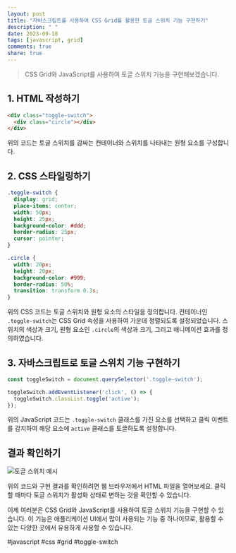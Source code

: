 ```yaml
---
layout: post
title: "자바스크립트를 사용하여 CSS Grid를 활용한 토글 스위치 기능 구현하기"
description: " "
date: 2023-09-18
tags: [javascript, grid]
comments: true
share: true
---
```


> CSS Grid와 JavaScript를 사용하여 토글 스위치 기능을 구현해보겠습니다.

## 1. HTML 작성하기

```html
<div class="toggle-switch">
  <div class="circle"></div>
</div>
```

위의 코드는 토글 스위치를 감싸는 컨테이너와 스위치를 나타내는 원형 요소를 구성합니다.

## 2. CSS 스타일링하기

```css
.toggle-switch {
  display: grid;
  place-items: center;
  width: 50px;
  height: 25px;
  background-color: #ddd;
  border-radius: 25px;
  cursor: pointer;
}

.circle {
  width: 20px;
  height: 20px;
  background-color: #999;
  border-radius: 50%;
  transition: transform 0.3s;
}
```

위의 CSS 코드는 토글 스위치와 원형 요소의 스타일을 정의합니다. 컨테이너인 `.toggle-switch`는 CSS Grid 속성을 사용하여 가운데 정렬되도록 설정되었습니다. 스위치의 색상과 크기, 원형 요소인 `.circle`의 색상과 크기, 그리고 애니메이션 효과를 정의하였습니다.

## 3. 자바스크립트로 토글 스위치 기능 구현하기

```javascript
const toggleSwitch = document.querySelector('.toggle-switch');

toggleSwitch.addEventListener('click', () => {
  toggleSwitch.classList.toggle('active');
});
```

위의 JavaScript 코드는 `.toggle-switch` 클래스를 가진 요소를 선택하고 클릭 이벤트를 감지하여 해당 요소에 `active` 클래스를 토글하도록 설정합니다.

## 결과 확인하기

![토글 스위치 예시](https://example.com/toggle-switch.png)

위의 코드와 구현 결과를 확인하려면 웹 브라우저에서 HTML 파일을 열어보세요. 클릭할 때마다 토글 스위치가 활성화 상태로 변하는 것을 확인할 수 있습니다.

이제 여러분은 CSS Grid와 JavaScript를 사용하여 토글 스위치 기능을 구현할 수 있습니다. 이 기능은 애플리케이션 UI에서 많이 사용되는 기능 중 하나이므로, 활용할 수 있는 다양한 곳에서 유용하게 사용할 수 있습니다.

#javascript #css #grid #toggle-switch